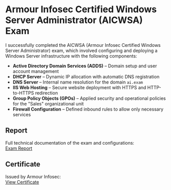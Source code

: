 # Armour Infosec Certified Windows Server Administrator (AICWSA) Exam

I successfully completed the AICWSA (Armour Infosec Certified Windows Server Administrator) exam, which involved configuring and deploying a Windows Server infrastructure with the following components:

- **Active Directory Domain Services (ADDS)** – Domain setup and user account management
- **DHCP Server** – Dynamic IP allocation with automatic DNS registration
- **DNS Server** – Internal name resolution for the domain `ai.exam`
- **IIS Web Hosting** – Secure website deployment with HTTPS and HTTP-to-HTTPS redirection
- **Group Policy Objects (GPOs)** – Applied security and operational policies for the "Sales" organizational unit
- **Firewall Configuration** – Defined inbound rules to allow only necessary services

## Report

Full technical documentation of the exam and configurations:  
[Exam Report](https://github.com/rishb0/Windows-Server-Admin-Exam/blob/main/index.md)

## Certificate

Issued by Armour Infosec:  
[View Certificate](https://certs.armourinfosec.com/aicwsa/rishabh-soni/)

